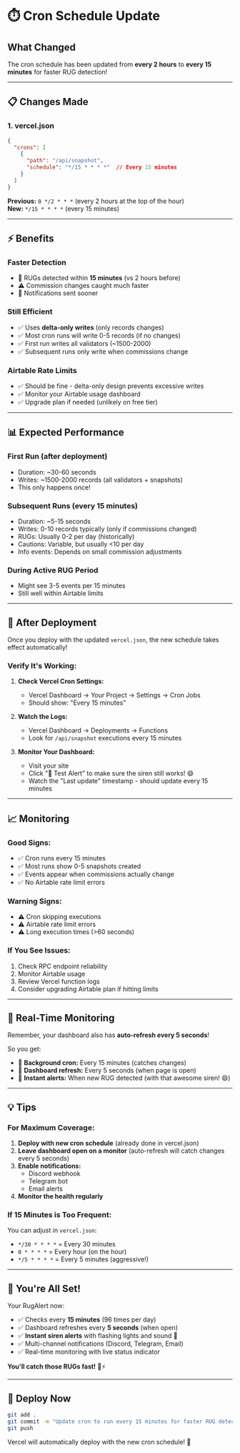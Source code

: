 # ⏱️ Cron Schedule Update

## What Changed

The cron schedule has been updated from **every 2 hours** to **every 15 minutes** for faster RUG detection!

---

## 📋 Changes Made

### 1. **vercel.json**
```json
{
  "crons": [
    {
      "path": "/api/snapshot",
      "schedule": "*/15 * * * *"  // Every 15 minutes
    }
  ]
}
```

**Previous:** `0 */2 * * *` (every 2 hours at the top of the hour)  
**New:** `*/15 * * * *` (every 15 minutes)

---

## ⚡ Benefits

### **Faster Detection**
- 🚨 RUGs detected within **15 minutes** (vs 2 hours before)
- ⚠️ Commission changes caught much faster
- 🔔 Notifications sent sooner

### **Still Efficient**
- ✅ Uses **delta-only writes** (only records changes)
- ✅ Most cron runs will write 0-5 records (if no changes)
- ✅ First run writes all validators (~1500-2000)
- ✅ Subsequent runs only write when commissions change

### **Airtable Rate Limits**
- ✅ Should be fine - delta-only design prevents excessive writes
- ✅ Monitor your Airtable usage dashboard
- ✅ Upgrade plan if needed (unlikely on free tier)

---

## 📊 Expected Performance

### **First Run** (after deployment)
- Duration: ~30-60 seconds
- Writes: ~1500-2000 records (all validators + snapshots)
- This only happens once!

### **Subsequent Runs** (every 15 minutes)
- Duration: ~5-15 seconds
- Writes: 0-10 records typically (only if commissions changed)
- RUGs: Usually 0-2 per day (historically)
- Cautions: Variable, but usually <10 per day
- Info events: Depends on small commission adjustments

### **During Active RUG Period**
- Might see 3-5 events per 15 minutes
- Still well within Airtable limits

---

## 🚀 After Deployment

Once you deploy with the updated `vercel.json`, the new schedule takes effect automatically!

### **Verify It's Working:**

1. **Check Vercel Cron Settings:**
   - Vercel Dashboard → Your Project → Settings → Cron Jobs
   - Should show: "Every 15 minutes"

2. **Watch the Logs:**
   - Vercel Dashboard → Deployments → Functions
   - Look for `/api/snapshot` executions every 15 minutes

3. **Monitor Your Dashboard:**
   - Visit your site
   - Click "🚨 Test Alert" to make sure the siren still works! 😄
   - Watch the "Last update" timestamp - should update every 15 minutes

---

## 📈 Monitoring

### **Good Signs:**
- ✅ Cron runs every 15 minutes
- ✅ Most runs show 0-5 snapshots created
- ✅ Events appear when commissions actually change
- ✅ No Airtable rate limit errors

### **Warning Signs:**
- ⚠️ Cron skipping executions
- ⚠️ Airtable rate limit errors
- ⚠️ Long execution times (>60 seconds)

### **If You See Issues:**
1. Check RPC endpoint reliability
2. Monitor Airtable usage
3. Review Vercel function logs
4. Consider upgrading Airtable plan if hitting limits

---

## 🎯 Real-Time Monitoring

Remember, your dashboard also has **auto-refresh every 5 seconds**! 

So you get:
- 🔄 **Background cron:** Every 15 minutes (catches changes)
- 🔄 **Dashboard refresh:** Every 5 seconds (when page is open)
- 🚨 **Instant alerts:** When new RUG detected (with that awesome siren! 😄)

---

## 💡 Tips

### **For Maximum Coverage:**
1. **Deploy with new cron schedule** (already done in vercel.json)
2. **Leave dashboard open on a monitor** (auto-refresh will catch changes every 5 seconds)
3. **Enable notifications:**
   - Discord webhook
   - Telegram bot
   - Email alerts
4. **Monitor the health regularly**

### **If 15 Minutes is Too Frequent:**
You can adjust in `vercel.json`:
- `*/30 * * * *` = Every 30 minutes
- `0 * * * *` = Every hour (on the hour)
- `*/5 * * * *` = Every 5 minutes (aggressive!)

---

## 🎊 You're All Set!

Your RugAlert now:
- ✅ Checks every **15 minutes** (96 times per day)
- ✅ Dashboard refreshes every **5 seconds** (when open)
- ✅ **Instant siren alerts** with flashing lights and sound 🚨
- ✅ Multi-channel notifications (Discord, Telegram, Email)
- ✅ Real-time monitoring with live status indicator

**You'll catch those RUGs fast!** 🎃⚡

---

## 🚀 Deploy Now

```bash
git add .
git commit -m "Update cron to run every 15 minutes for faster RUG detection"
git push
```

Vercel will automatically deploy with the new cron schedule! 🎉

